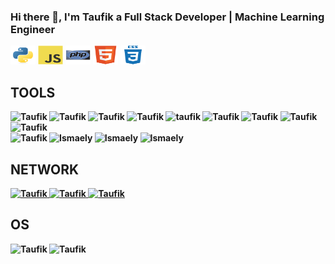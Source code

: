 ### Hi there 👋, I'm Taufik a Full Stack Developer | Machine Learning Engineer

<!--
**mazufik/mazufik** is a ✨ _special_ ✨ repository because its `README.md` (this file) appears on your GitHub profile.
-->
<div> 
<img aling="center" alt="Taufik-python" height="30" width="40" src="https://raw.githubusercontent.com/devicons/devicon/master/icons/python/python-original.svg">
<img aling="center" alt="Taufik-javascript" height="30" width="40" src="https://raw.githubusercontent.com/devicons/devicon/master/icons/javascript/javascript-original.svg">
<img aling="center" alt="Taufik-php" height="30" width="40" src="https://raw.githubusercontent.com/devicons/devicon/master/icons/php/php-original.svg">
<img aling="center" alt="Taufik-html" height="30" width="40" src="https://raw.githubusercontent.com/devicons/devicon/master/icons/html5/html5-original.svg">
<img aling="center" alt="Taufik-css" height="30" width="40" src="https://raw.githubusercontent.com/devicons/devicon/1119b9f84c0290e0f0b38982099a2bd027a48bf1/icons/css3/css3-plain-wordmark.svg">
  <br>
</div>

 <div> 
   <b> <h2>TOOLS</h2> 
   <img aling="center" alt="Taufik" src="https://img.shields.io/badge/Django-092E20?style=for-the-badge&logo=django&logoColor=white">
   <img aling="center" alt="Taufik" src="https://img.shields.io/badge/Node.js-43853D?style=for-the-badge&logo=node.js&logoColor=white">
   <img aling="center" alt="Taufik" src="https://img.shields.io/badge/Express.js-404D59?style=for-the-badge">
   <img aling="center" alt="Taufik" src="https://img.shields.io/badge/React-20232A?style=for-the-badge&logo=react&logoColor=61DAFB">
   <img aling="center" alt="taufik" src="https://img.shields.io/badge/Bootstrap-563D7C?style=for-the-badge&logo=bootstrap&logoColor=white">
   <img aling="center" alt="Taufik" src="https://img.shields.io/badge/Laravel-FF2D20?style=for-the-badge&logo=laravel&logoColor=white">
   <img aling="center" alt="Taufik" src="https://img.shields.io/badge/Trello-0052CC?style=for-the-badge&logo=trello&logoColor=white">
   <img aling="center" alt="Taufik" src="https://img.shields.io/badge/Numpy-092E20?style=for-the-badge&logo=numpy&logoColor=white">
   <img aling="center" alt="Taufik" src="https://img.shields.io/badge/Pandas-43853D?style=for-the-badge&logo=pandas&logoColor=white">
</div> 
<div> 
   <img aling="center" alt="Taufik" src="https://img.shields.io/badge/Tensorflow-FF2D20?style=for-the-badge&logo=tensorflow&logoColor=white">
   <img aling="center" alt="Ismaely" src="https://img.shields.io/badge/MariaDB-003545?style=for-the-badge&logo=mariadb&logoColor=white">
   <img aling="center" alt="Ismaely" src="https://img.shields.io/badge/MySQL-005C84?style=for-the-badge&logo=mysql&logoColor=white">
   <img aling="center" alt="Ismaely" src="https://img.shields.io/badge/PostgreSQL-316192?style=for-the-badge&logo=postgresql&logoColor=white">
  
</div> 
  
<div> 
   <b> <h2>NETWORK</h2> 
   <a href="https://t.me/taufikharyana" target="_blank">
    <img aling="center" alt="Taufik" src="https://img.shields.io/badge/Telegram-2CA5E0?style=for-the-badge&logo=telegram&logoColor=dark">
   </a>
   <a href="https://www.linkedin.com/in/taufik-rahman-569877234/" target="_blank">
    <img aling="center" alt="Taufik" src="https://img.shields.io/badge/LinkedIn-0077B5?style=for-the-badge&logo=linkedin&logoColor=white">
   </a>
   <a href="https://www.instagram.com/taufikfernandes/" target="_blank">
    <img aling="center" alt="Taufik" src="https://img.shields.io/badge/Instagram-c32aa3?style=for-the-badge&logo=instagram&logoColor=white">
   </a>
  
</div>

<p></p>
<div style="display: iniline_block"> 
  <b> <h2>OS</h2> 
  <img aling="center" alt="Taufik" src="https://img.shields.io/badge/Ubuntu-E95420?style=for-the-badge&logo=ubuntu&logoColor=white">
  <img aling="center" alt="Taufik" src="https://img.shields.io/badge/Windows-0078D6?style=for-the-badge&logo=windows&logoColor=white">
</div>
 
 <div> 

 </div>
